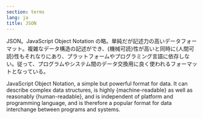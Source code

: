 ```yaml
---
section: terms
lang: ja
title: JSON
---
```


JSON。JavaScript Object Notation の略。単純だが記述力の高いデータフォーマット。複雑なデータ構造の記述ができ、{機械可読}性が高いと同時に{人間可読}性もそれなりにあり、プラットフォームやプログラミング言語に依存しない。従って、プログラムやシステム間のデータ交換用に良く使われるフォーマットとなっている。

JavaScript Object Notation, a simple but powerful format for data. It can describe complex data structures, is highly {machine-readable} as well as reasonably {human-readable}, and is independent of platform and programming language, and is therefore a popular format for data interchange between programs and systems.
